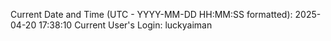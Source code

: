 Current Date and Time (UTC - YYYY-MM-DD HH:MM:SS formatted): 2025-04-20 17:38:10
Current User's Login: luckyaiman
